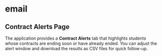 # email

## Contract Alerts Page

The application provides a **Contract Alerts** tab that highlights students whose contracts are ending soon or have already ended. You can adjust the alert window and download the results as CSV files for quick follow-up.

